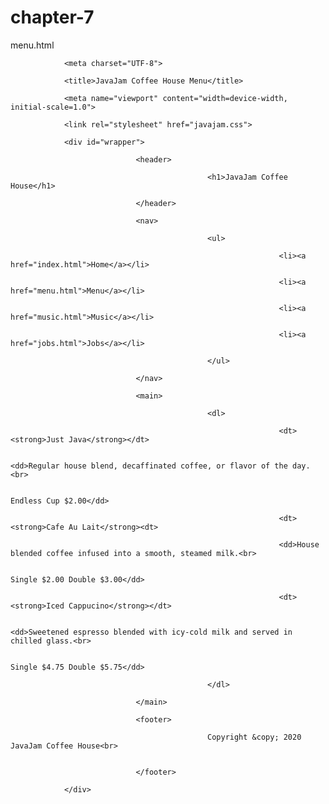 # chapter-7
menu.html

<!DOCTYPE html>

<html>

<head>

                <meta charset="UTF-8">

                <title>JavaJam Coffee House Menu</title>

                <meta name="viewport" content="width=device-width, initial-scale=1.0">

                <link rel="stylesheet" href="javajam.css">

</head>

<body>

                <div id="wrapper">

                                <header>

                                                <h1>JavaJam Coffee House</h1>

                                </header>

                                <nav>

                                                <ul>

                                                                <li><a href="index.html">Home</a></li>

                                                                <li><a href="menu.html">Menu</a></li>

                                                                <li><a href="music.html">Music</a></li>

                                                                <li><a href="jobs.html">Jobs</a></li>

                                                </ul>

                                </nav>

                                <main>

                                                <dl>

                                                                <dt><strong>Just Java</strong></dt>

                                                                <dd>Regular house blend, decaffinated coffee, or flavor of the day.<br>

                                                                                Endless Cup $2.00</dd>

                                                                <dt><strong>Cafe Au Lait</strong><dt>

                                                                <dd>House blended coffee infused into a smooth, steamed milk.<br>

                                                                                Single $2.00 Double $3.00</dd>

                                                                <dt><strong>Iced Cappucino</strong></dt>

                                                                <dd>Sweetened espresso blended with icy-cold milk and served in chilled glass.<br>

                                                                                Single $4.75 Double $5.75</dd>

                                                </dl>

                                </main>

                                <footer>

                                                Copyright &copy; 2020 JavaJam Coffee House<br>

                                            
                                </footer>

                </div>

</body>

</html>
